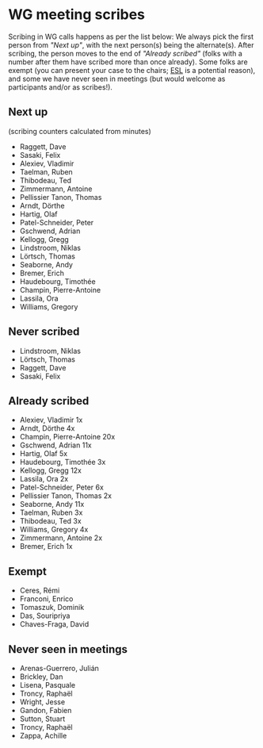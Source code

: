 # WG meeting scribes

Scribing in WG calls happens as per the list below: We always pick the first person from *"Next up"*, with the next person(s) being the alternate(s). After scribing, the person moves to the end of *"Already scribed"* (folks with a number after them have scribed more than once already). Some folks are exempt (you can present your case to the chairs; [ESL](https://en.wikipedia.org/wiki/English_as_a_second_or_foreign_language) is a potential reason), and some we have never seen in meetings (but would welcome as participants and/or as scribes!).

## Next up

(scribing counters calculated from minutes)

- Raggett, Dave
- Sasaki, Felix
- Alexiev, Vladimir
- Taelman, Ruben
- Thibodeau, Ted
- Zimmermann, Antoine
- Pellissier Tanon, Thomas
- Arndt, Dörthe
- Hartig, Olaf
- Patel-Schneider, Peter
- Gschwend, Adrian
- Kellogg, Gregg
- Lindstroom, Niklas
- Lörtsch, Thomas
- Seaborne, Andy
- Bremer, Erich
- Haudebourg, Timothée
- Champin, Pierre-Antoine
- Lassila, Ora
- Williams, Gregory




## Never scribed
- Lindstroom, Niklas 
- Lörtsch, Thomas
- Raggett, Dave
- Sasaki, Felix

## Already scribed 
- Alexiev, Vladimir  1x
- Arndt, Dörthe  4x
- Champin, Pierre-Antoine  20x
- Gschwend, Adrian  11x
- Hartig, Olaf  5x
- Haudebourg, Timothée  3x
- Kellogg, Gregg  12x
- Lassila, Ora  2x
- Patel-Schneider, Peter  6x
- Pellissier Tanon, Thomas  2x
- Seaborne, Andy  11x
- Taelman, Ruben  3x
- Thibodeau, Ted  3x
- Williams, Gregory  4x
- Zimmermann, Antoine  2x
- Bremer, Erich 1x


## Exempt
- Ceres, Rémi  
- Franconi, Enrico  
- Tomaszuk, Dominik  
- Das, Souripriya  
- Chaves-Fraga, David  

## Never seen in meetings
- Arenas-Guerrero, Julián  
- Brickley, Dan  
- Lisena, Pasquale  
- Troncy, Raphaël  
- Wright, Jesse 
- Gandon, Fabien
- Sutton, Stuart
- Troncy, Raphaël
- Zappa, Achille
